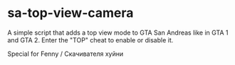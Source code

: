 # sa-top-view-camera
A simple script that adds a top view mode to GTA San Andreas like in GTA 1 and GTA 2. Enter the "TOP" cheat to enable or disable it.

Special for Fenny / Скачивателя хуйни

